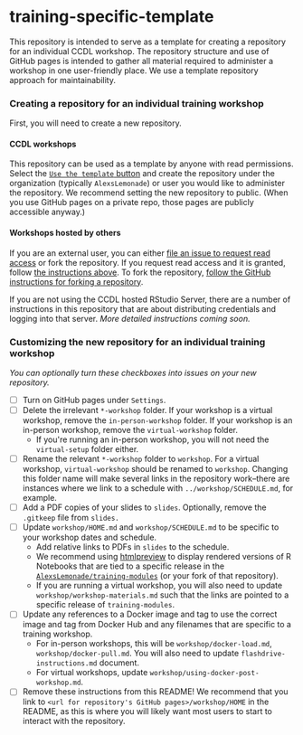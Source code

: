# training-specific-template

This repository is intended to serve as a template for creating a repository for an individual CCDL workshop.
The repository structure and use of GitHub pages is intended to gather all material required to administer a workshop in one user-friendly place. 
We use a template repository approach for maintainability.

### Creating a repository for an individual training workshop

First, you will need to create a new repository. 

#### CCDL workshops

This repository can be used as a template by anyone with read permissions.
Select the [`Use the template` button](https://help.github.com/en/github/creating-cloning-and-archiving-repositories/creating-a-repository-from-a-template) and create the repository under the organization (typically `AlexsLemonade`) or user you would like to administer the repository. 
We recommend setting the new repository to public. (When you use GitHub pages on a private repo, those pages are publicly accessible anyway.)

#### Workshops hosted by others

If you are an external user, you can either [file an issue to request read access](https://github.com/AlexsLemonade/training-specific-template/issues/new?assignees=&labels=request&template=request-read-access-to-use-template-for-a-workshop.md&title=%5BRequest+read+access%5D+) or fork the repository.
If you request read access and it is granted, follow [the instructions above](#ccdl-workshops).
To fork the repository, [follow the GitHub instructions for forking a repository](https://help.github.com/en/github/getting-started-with-github/fork-a-repo).

If you are not using the CCDL hosted RStudio Server, there are a number of instructions in this repository that are about distributing credentials and logging into that server.
_More detailed instructions coming soon._

### Customizing the new repository for an individual training workshop

*You can optionally turn these checkboxes into issues on your new repository.*

- [ ] Turn on GitHub pages under `Settings`.
- [ ] Delete the irrelevant `*-workshop` folder. 
If your workshop is a virtual workshop, remove the `in-person-workshop` folder. 
If your workshop is an in-person workshop, remove the `virtual-workshop` folder.
	- If you're running an in-person workshop, you will not need the `virtual-setup` folder either.
- [ ] Rename the relevant `*-workshop` folder to `workshop`. 
For a virtual workshop, `virtual-workshop` should be renamed to `workshop`.
Changing this folder name will make several links in the repository work–there are instances where we link to a schedule with `../workshop/SCHEDULE.md`, for example.
- [ ] Add a PDF copies of your slides to `slides`.
Optionally, remove the `.gitkeep` file from `slides.`
- [ ] Update `workshop/HOME.md` and `workshop/SCHEDULE.md` to be specific to your workshop dates and schedule.
	- Add relative links to PDFs in `slides` to the schedule.
	- We recommend using [htmlpreview](https://github.com/htmlpreview/htmlpreview.github.com) to display rendered versions of R Notebooks that are tied to a specific release in the [`AlexsLemonade/training-modules`](https://github.com/AlexsLemonade/training-modules) (or your fork of that repository).
	- If you are running a virtual workshop, you will also need to update `workshop/workshop-materials.md` such that the links are pointed to a specific release of `training-modules`.
- [ ] Update any references to a Docker image and tag to use the correct image and tag from Docker Hub and any filenames that are specific to a training workshop.
	- For in-person workshops, this will be `workshop/docker-load.md`, `workshop/docker-pull.md`.
	You will also need to update `flashdrive-instructions.md` document.
	- For virtual workshops, update `workshop/using-docker-post-workshop.md`.
- [ ] Remove these instructions from this README!
We recommend that you link to `<url for repository's GitHub pages>/workshop/HOME` in the README, as this is where you will likely want most users to start to interact with the repository.